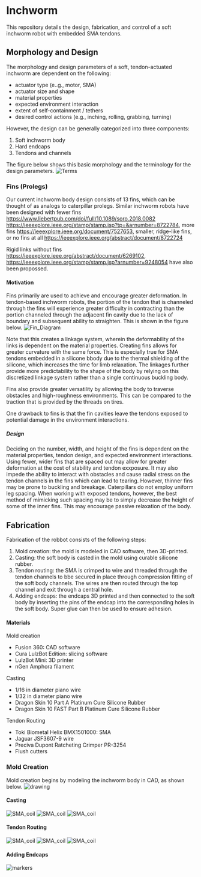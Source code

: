 # Inchworm
This repository details the design, fabrication, and control of a soft inchworm robot with embedded SMA tendons. 

## Morphology and Design

The morphology and design parameters of a soft, tendon-actuated inchworm are dependent on the following:
- actuator type (e..g., motor, SMA)
- actuator size and shape
- material properties
- expected environment interaction
- extent of self-containment / tethers
- desired control actions (e.g.,  inching, rolling, grabbing, turning)

However, the design can be generally categorized into three components:
1. Soft inchworm body
2. Hard endcaps
3. Tendons and channels

The figure below shows this basic morphology and the terminology for the design parameters.
![Terms](terminology.PNG)
### Fins (Prolegs)
Our current inchworm body design consists of 13 fins, which can be thought of as analogs to caterpillar prolegs. 
Similar inchworm robots have been designed with fewer fins https://www.liebertpub.com/doi/full/10.1089/soro.2018.0082 https://ieeexplore.ieee.org/stamp/stamp.jsp?tp=&arnumber=8722784, more fins https://ieeexplore.ieee.org/document/7527653, smaller, ridge-like fins, or no fins at all https://ieeexplore.ieee.org/abstract/document/8722724

Rigid links without fins https://ieeexplore.ieee.org/abstract/document/6269102, https://ieeexplore.ieee.org/stamp/stamp.jsp?arnumber=9248054 have also been propossed.  

#### Motivation
Fins primarily are used to achieve and encourage greater deformation. In tendon-based inchworm robots, the portion of the tendon that is channeled through the fins will experience greater difficulty in contracting than the portion channeled through the adjacent fin cavity due to the lack of boundary and subsequent ability to straighten. This is shown in the figure below.
![Fin_Diagram](fins.PNG)


Note that this creates a linkage system, wherein the deformability of the links is dependent on the material properties. Creating fins allows for greater curvature with the same force. This is especially true for SMA tendons embedded in a silicone bbody due to the thermal shielding of the silicone, which increases the time for limb relaxation. The linkages further provide more predictability to the shape of the body by relying on this discretized linkage system rather than a single continuous buckling body. 

Fins also provide greater versatility by  allowing the body to traverse obstacles and high-roughness environments. This can be compared to the traction that is provided by the threads on tires. 

One drawback to fins is that the fin cavities leave the tendons exposed to potential damage in the environment interactions.

##### Design
Deciding on the number, width, and height of the fins is dependent on the material properties, tendon design, and expected environment interactions. Using fewer, wider fins that are spaced out may allow for greater deformation at the cost of stability and tendon exxposure. It may also impede the ability to interact with obstacles and cause radial stress on the tendon channels in the fins which can lead to tearing. However, thinner fins may be prone to buckling and breakage. Caterpillars do not employ uniform leg spacing. When working with exposed tendons, however, the best method of mimicking such spacing may be to simply decrease the height of some of the inner fins. This may encourage passive relaxation of the body.

## Fabrication
Fabrication of the robbot consists of the following steps:
1. Mold creation: the mold is modeled in CAD software, then 3D-printed.
2. Casting: the soft body is casted in the mold using curable silicone rubber. 
3. Tendon routing: the SMA is crimped to wire and threaded through the tendon channels to bbe secured in place through compression fitting of the soft body channels. The wires are then routed through the top channel and exit through a central hole.
4. Adding endcaps: the endcaps 3D printed and then connected to the soft body by inserting the pins of the endcap into the corresponding holes in the soft body. Super glue can then be used to ensure adhesion. 

#### Materials

Mold creation
- Fusion 360: CAD software
- Cura LulzBot Edition: slicing software
- LulzBot Mini: 3D printer
- nGen Amphora filament

Casting
- 1/16 in diameter piano wire
- 1/32 in diameter piano wire
- Dragon Skin 10 Part A Platinum Cure Silicone Rubber
- Dragon Skin 10 FAST Part B Platinum Cure Silicone Rubber

Tendon Routing
- Toki Biometal Helix BMX1501000: SMA
- Jaguar JSF3607-9 wire
- Preciva Dupont Ratcheting Crimper PR-3254
- Flush cutters 

### Mold Creation
Mold creation begins by modeling the inchworm body in CAD, as shown below. 
![drawing](inchworm_drawing.PNG)

#### Casting
![SMA_coil](images/molds.PNG)
![SMA_coil](images/casting.PNG)
![SMA_coil](images/post_casting.PNG)

#### Tendon Routing
![SMA_coil](images/SMA_coil.PNG)
![SMA_coil](images/SMA_extended.PNG)
![SMA_coil](images/crimp.PNG)
#### Adding Endcaps
![markers](markers.png)
